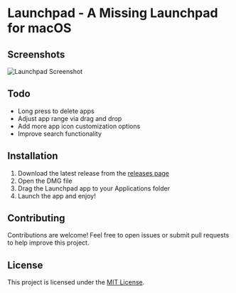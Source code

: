 # Launchpad - A Missing Launchpad for macOS


## Screenshots
![Launchpad Screenshot](img/demo.png)

## Todo
- Long press to delete apps
- Adjust app range via drag and drop
- Add more app icon customization options
- Improve search functionality

## Installation
1. Download the latest release from the [releases page](https://github.com/Liaoworking/Launchpad/releases)
2. Open the DMG file
3. Drag the Launchpad app to your Applications folder
4. Launch the app and enjoy!

## Contributing
Contributions are welcome! Feel free to open issues or submit pull requests to help improve this project.

## License
This project is licensed under the [MIT License](LICENSE).

